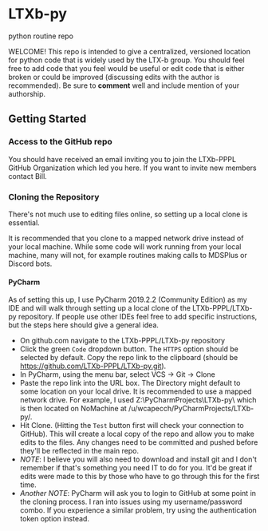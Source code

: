 # LTXb-py
python routine repo

WELCOME!
This repo is intended to give a centralized, versioned location for python code that is widely used by the LTX-b group.
You should feel free to add code that you feel would be useful or edit code that is either broken or could be improved (discussing edits with the author is recommended).
Be sure to **comment** well and include mention of your authorship.

## Getting Started

### Access to the GitHub repo
You should have received an email inviting you to join the LTXb-PPPL GitHub Organization which led you here. If you want to invite new members contact Bill.

### Cloning the Repository
There's not much use to editing files online, so setting up a local clone is essential.

It is recommended that you clone to a mapped network drive instead of your local machine. While some code will work running from your local machine, many will not, for example routines making calls to MDSPlus or Discord bots.

#### PyCharm
As of setting this up, I use PyCharm 2019.2.2 (Community Edition) as my IDE and will walk through setting up a local clone of the LTXb-PPPL/LTXb-py repository. If people use other IDEs feel free to add specific instructions, but the steps here should give a general idea.

- On github.com navigate to the LTXb-PPPL/LTXb-py repository
- Click the green `Code` dropdown button. The `HTTPS` option should be selected by default. Copy the repo link to the clipboard (should be https://github.com/LTXb-PPPL/LTXb-py.git).
- In PyCharm, using the menu bar, select VCS -> Git -> Clone
- Paste the repo link into the URL box. The Directory might default to some location on your local drive. It is recommended to use a mapped network drive. For example, I used Z:\PyCharmProjects\LTXb-py\ which is then located on NoMachine at /u/wcapecch/PyCharmProjects/LTXb-py/.
- Hit Clone. (Hitting the `Test` button first will check your connection to GitHub). This will create a local copy of the repo and allow you to make edits to the files. Any changes need to be committed and pushed before they'll be reflected in the main repo.
- *NOTE*: I believe you will also need to download and install git and I don't remember if that's something you need IT to do for you. It'd be great if edits were made to this by those who have to go through this for the first time.
- *Another NOTE*: PyCharm will ask you to login to GitHub at some point in the cloning process. I ran into issues using my username/password combo. If you experience a similar problem, try using the authentication token option instead.
